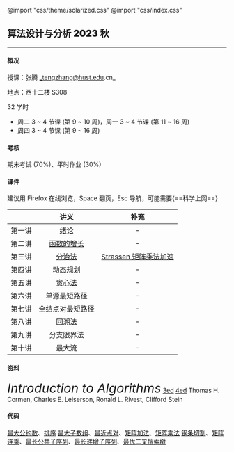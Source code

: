 @import "css/theme/solarized.css"
@import "css/index.css"

## 算法设计与分析 <span style="font-weight:900">2023</span> 秋

---

#### 概况

授课：张腾 _tengzhang@hust.edu.cn_

地点：西十二楼 S308

32 学时

- 周二 3 ~ 4 节课 (第 9 ~ 10 周)，周一 3 ~ 4 节课 (第 11 ~ 16 周)
- 周四 3 ~ 4 节课 (第 9 ~ 16 周)

<div class="top-2"></div>

#### 考核

期末考试 (70%)、平时作业 (30%)

#### 课件

建议用 Firefox 在线浏览，Space 翻页，Esc 导航，可能需要{==科学上网==}

<div class="threelines outline head-highlight">

|        |             讲义             |                         补充                         |
| :----: | :--------------------------: | :--------------------------------------------------: |
| 第一讲 |    [绪论](slides/01.html)    |                          -                           |
| 第二讲 | [函数的增长](slides/02.html) |                          -                           |
| 第三讲 |   [分治法](slides/03.html)   | [Strassen 矩阵乘法加速](notes/Strassen/Strassen.pdf) |
| 第四讲 |  [动态规划](slides/04.html)  |                          -                           |
| 第五讲 |   [贪心法](slides/05.html)   |                          -                           |
| 第六讲 |         单源最短路径         |                          -                           |
| 第七讲 |       全结点对最短路径       |                          -                           |
| 第八讲 |            回溯法            |                          -                           |
| 第九讲 |          分支限界法          |                          -                           |
| 第十讲 |            最大流            |                          -                           |

</div>

#### 资料

<span style="font-size:1.8rem;font-style:italic">Introduction to Algorithms</span> [3ed](<books/Introduction%20to%20Algorithms%20(3ed)%20-%20Thomas%20H.%20Cormen,%20Charles%20E.%20Leiserson,%20Ronald%20L.%20Rivest,%20Clifford%20Stein.pdf>) [4ed](<books/Introduction%20to%20Algorithms%20(4ed)%20-%20Thomas%20H.%20Cormen,%20Charles%20E.%20Leiserson,%20Ronald%20L.%20Rivest,%20Clifford%20Stein.pdf>)
Thomas H. Cormen, Charles E. Leiserson, Ronald L. Rivest, Clifford Stein

#### 代码

[最大公约数](codes/gcd.ipynb)、[排序](codes/sorting.ipynb)
[最大子数组](codes/max-subarray.ipynb)、[最近点对](codes/closest-pair.ipynb)、[矩阵加法](codes/matrix-addition.ipynb)、[矩阵乘法](codes/matrix-multiply.ipynb)
[钢条切割](codes/cut-rod.ipynb)、[矩阵连乘](codes/matrix-chain.ipynb)、[最长公共子序列](codes/lcs.ipynb)、[最长递增子序列](codes/lis.ipynb)、[最优二叉搜索树](codes/optiaml-bst.ipynb)
